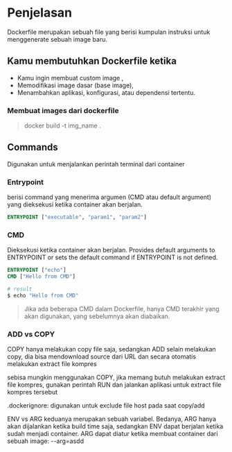 # Penjelasan

Dockerfile merupakan sebuah file yang berisi kumpulan instruksi untuk menggenerate sebuah image baru.

## Kamu membutuhkan Dockerfile ketika

- Kamu ingin membuat custom image ,
- Memodifikasi image dasar (base image),
- Menambahkan aplikasi, konfigurasi, atau dependensi tertentu.

### Membuat images dari dockerfile

> docker build -t img_name .

## Commands

Digunakan untuk menjalankan perintah terminal dari container

### Entrypoint

berisi command yang menerima argumen (CMD atau default argument) yang dieksekusi ketika container akan berjalan.

```dockerfile
ENTRYPOINT ["executable", "param1", "param2"]
```

### CMD

Dieksekusi ketika container akan berjalan. Provides default arguments to ENTRYPOINT or sets the default command if ENTRYPOINT is not defined.

```dockerfile
ENTRYPOINT ["echo"]
CMD ["Hello from CMD"]

# result
$ echo "Hello from CMD"
```

>Jika ada beberapa CMD dalam Dockerfile, hanya CMD terakhir yang akan digunakan, yang sebelumnya akan diabaikan.

### ADD vs COPY

COPY hanya melakukan copy file saja, sedangkan ADD selain melakukan copy, dia bisa mendownload source dari URL dan secara otomatis melakukan extract file kompres

sebisa mungkin menggunakan COPY, jika memang butuh melakukan extract file kompres, gunakan perintah RUN dan jalankan aplikasi untuk extract file kompres tersebut

.dockerignore: digunakan untuk exclude file host pada saat copy/add

ENV vs ARG
keduanya merupakan sebuah variabel. Bedanya, ARG hanya akan dijalankan ketika build time saja, sedangkan ENV dapat berjalan ketika sudah menjadi container. ARG dapat diatur ketika membuat container dari sebuah image: --arg=asdd
